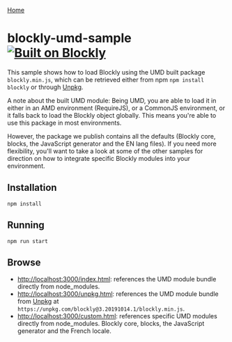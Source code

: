 [Home](../README.md)

# blockly-umd-sample [![Built on Blockly](https://tinyurl.com/built-on-blockly)](https://github.com/google/blockly)

This sample shows how to load Blockly using the UMD built package ``blockly.min.js``, which can be retrieved either from npm ``npm install blockly`` or through [Unpkg](https://unpkg.com/).

A note about the built UMD module: Being UMD, you are able to load it in either in an AMD environment (RequireJS), or a CommonJS environment, or it falls back to load the Blockly object globally. This means you're able to use this package in most environments.

However, the package we publish contains all the defaults (Blockly core, blocks, the JavaScript generator and the EN lang files). If you need more flexibility, you'll want to take a look at some of the other samples for direction on how to integrate specific Blockly modules into your environment.

## Installation

```
npm install
```

## Running

```
npm run start
```

## Browse

- [http://localhost:3000/index.html](http://localhost:3000/index.html): references the UMD module bundle directly from node_modules.
- [http://localhost:3000/unpkg.html](http://localhost:3000/unpkg.html): references the UMD module bundle from [Unpkg](https://unpkg.com/) at ``https://unpkg.com/blockly@3.20191014.1/blockly.min.js``.
- [http://localhost:3000/custom.html](http://localhost:3000/custom.html): references specific UMD modules directly from node_modules. Blockly core, blocks, the JavaScript generator and the French locale.
